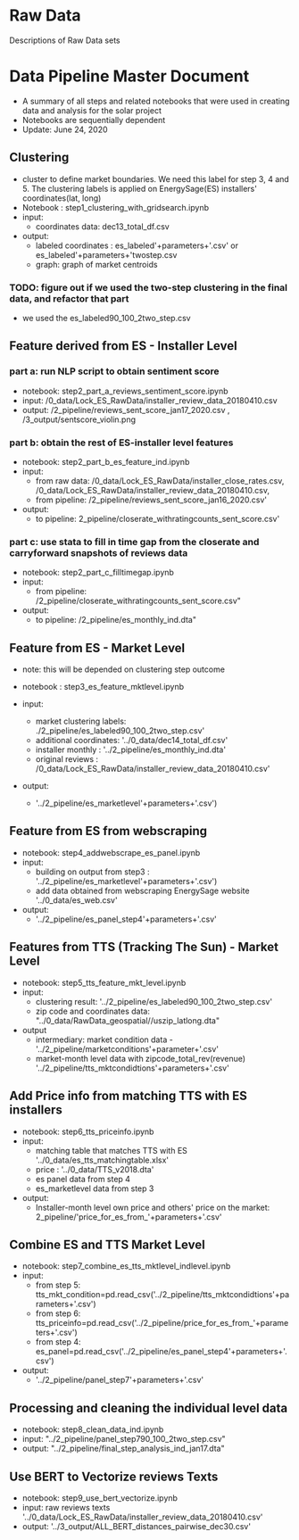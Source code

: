 
# Raw Data 

Descriptions of Raw Data sets

# Data Pipeline Master Document

- A summary of all steps and related notebooks that were used in creating data and analysis for the solar project   
- Notebooks are sequentially dependent 
- Update: June 24, 2020 

## Clustering 

- cluster to define market boundaries.  We need this label for step 3, 4 and 5. The clustering labels is applied on EnergySage(ES) installers' coordinates(lat, long)
- Notebook :  step1_clustering_with_gridsearch.ipynb 
- input: 
    - coordinates data: dec13_total_df.csv 
- output: 
    - labeled coordinates : es_labeled'+parameters+'.csv' or es_labeled'+parameters+'twostep.csv 
    - graph: graph of market centroids 
  

### TODO: figure out if we used the two-step clustering in the final data, and refactor that part 
 - we used the es_labeled90_100_2two_step.csv 

## Feature derived from ES - Installer Level 

### part a: run NLP script to obtain sentiment score 

- notebook: step2_part_a_reviews_sentiment_score.ipynb
- input: /0_data/Lock_ES_RawData/installer_review_data_20180410.csv 
- output: /2_pipeline/reviews_sent_score_jan17_2020.csv , /3_output/sentscore_violin.png

### part b: obtain the rest of ES-installer level features 


- notebook: step2_part_b_es_feature_ind.ipynb 
- input: 
    - from raw data: /0_data/Lock_ES_RawData/installer_close_rates.csv, /0_data/Lock_ES_RawData/installer_review_data_20180410.csv, 
    - from pipeline: /2_pipeline/reviews_sent_score_jan16_2020.csv' 
- output: 
    - to pipeline: 2_pipeline/closerate_withratingcounts_sent_score.csv'


### part c: use stata to fill in time gap from the closerate and carryforward snapshots of reviews data 

- notebook: step2_part_c_filltimegap.ipynb 
- input: 
    - from pipeline: /2_pipeline/closerate_withratingcounts_sent_score.csv" 
- output: 
    - to pipeline: /2_pipeline/es_monthly_ind.dta" 

## Feature from ES - Market Level 

- note: this will be depended on clustering step outcome 
- notebook : step3_es_feature_mktlevel.ipynb 
- input: 
    - market clustering labels: ./2_pipeline/es_labeled90_100_2two_step.csv' 
    - additional coordinates: '../0_data/dec14_total_df.csv' 
    - installer monthly :   '../2_pipeline/es_monthly_ind.dta' 
    - original reviews : /0_data/Lock_ES_RawData/installer_review_data_20180410.csv' 

- output: 
    -  '../2_pipeline/es_marketlevel'+parameters+'.csv')

## Feature from ES from webscraping 
- notebook: step4_addwebscrape_es_panel.ipynb
- input: 
    - building on output from step3 : '../2_pipeline/es_marketlevel'+parameters+'.csv')
    - add data obtained from webscraping EnergySage website '../0_data/es_web.csv' 
- output: 
    - '../2_pipeline/es_panel_step4'+parameters+'.csv'

## Features from TTS (Tracking The Sun) - Market Level 
- notebook: step5_tts_feature_mkt_level.ipynb 
- input: 
    - clustering result:  '../2_pipeline/es_labeled90_100_2two_step.csv'
    - zip code and coordinates data: "../0_data/RawData_geospatial//uszip_latlong.dta" 
- output 
    - intermediary: market condition data - '../2_pipeline/marketconditions'+parameter+'.csv'
    - market-month level data with zipcode_total_rev(revenue) '../2_pipeline/tts_mktcondidtions'+parameters+'.csv'


## Add Price info from matching TTS with ES installers 
- notebook: step6_tts_priceinfo.ipynb
- input: 
    - matching table that matches TTS with ES '../0_data/es_tts_matchingtable.xlsx' 
    - price : '../0_data/TTS_v2018.dta' 
    -  es panel data from step 4 
    - es_marketlevel data from step 3 
- output: 
    - Installer-month level own price and others' price on the market:   2_pipeline/'price_for_es_from_'+parameters+'.csv'

## Combine ES and TTS Market Level 
- notebook: step7_combine_es_tts_mktlevel_indlevel.ipynb
- input: 
    - from step 5: tts_mkt_condition=pd.read_csv('../2_pipeline/tts_mktcondidtions'+parameters+'.csv')
    - from step 6: tts_priceinfo=pd.read_csv('../2_pipeline/price_for_es_from_'+parameters+'.csv')
    - from step 4: es_panel=pd.read_csv('../2_pipeline/es_panel_step4'+parameters+'.csv')
- output:
    - '../2_pipeline/panel_step7'+parameters+'.csv'


## Processing and cleaning the individual level data 
- notebook: step8_clean_data_ind.ipynb
- input: "../2_pipeline/panel_step790_100_2two_step.csv"
- output: "../2_pipeline/final_step_analysis_ind_jan17.dta"

## Use BERT to Vectorize reviews Texts 
- notebook: step9_use_bert_vectorize.ipynb
- input: raw reviews texts '../0_data/Lock_ES_RawData/installer_review_data_20180410.csv'
- output: '../3_output/ALL_BERT_distances_pairwise_dec30.csv' 


```python

```
